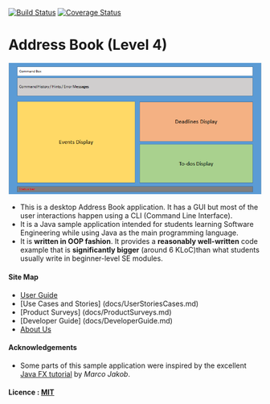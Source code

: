 [![Build Status](https://travis-ci.org/se-edu/addressbook-level4.svg?branch=master)](https://travis-ci.org/se-edu/addressbook-level4)
[![Coverage Status](https://coveralls.io/repos/github/se-edu/addressbook-level4/badge.svg?branch=master)](https://coveralls.io/github/se-edu/addressbook-level4?branch=master)

# Address Book (Level 4)

<img src="docs/diagrams/home.PNG" width="600"><br>

* This is a desktop Address Book application. It has a GUI but most of the user interactions happen using 
  a CLI (Command Line Interface).
* It is a Java sample application intended for students learning Software Engineering while using Java as 
  the main programming language. 
* It is **written in OOP fashion**. It provides a **reasonably well-written** code example that is 
  **significantly bigger** (around 6 KLoC)than what students usually write in beginner-level SE modules. 
  
#### Site Map
* [User Guide](docs/UserGuide.md) 
* [Use Cases and Stories] (docs/UserStoriesCases.md)
* [Product Surveys] (docs/ProductSurveys.md)
* [Developer Guide] (docs/DeveloperGuide.md)
* [About Us](docs/AboutUs.md)



#### Acknowledgements

* Some parts of this sample application were inspired by the excellent 
  [Java FX tutorial](http://code.makery.ch/library/javafx-8-tutorial/) by *Marco Jakob*. 


#### Licence : [MIT](LICENSE)
